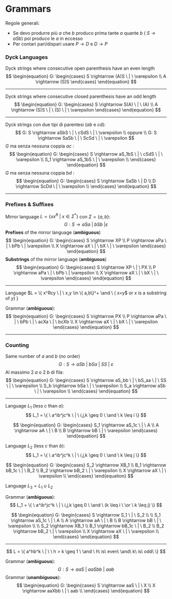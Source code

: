 # Grammars

Regole generali:

* Se devo produrre più $a$ che $b$ produco prima tante $a$ quante $b$ ( $S \rightarrow aSb$) poi produco le $a$ in eccesso 
* Per contari pari/dispari usare $P \rightarrow D$ e $D \rightarrow P​$

### Dyck Languages

Dyck strings where consecutive open parenthesis have an even length 
$$
\begin{equation}
  G: \begin{cases}
    S  \rightarrow (A)S \ | \ \varepsilon \\
    A \rightarrow (S)S
  \end{cases}
\end{equation}
$$

------

Dyck strings where consecutive closed parenthesis have an odd length 
$$
\begin{equation}
  G: \begin{cases}
    S  \rightarrow S(A) \ | \ (A)  \\
    A \rightarrow (S)S \ | \ (S) \ | \ \varepsilon
  \end{cases}
\end{equation}
$$

------

Dyck strings con due tipi di parentesi ($a$$b$ e $cd$):
$$
G:  S \rightarrow aSbS \ | \ cSdS \ | \ \varepsilon
\\
oppure
\\
  G:  S \rightarrow SaSb \ | \ ScSd \ | \ \varepsilon
$$
$G$ ma senza nessuna coppia $ac$ :
$$
\begin{equation}
  G: \begin{cases}
    S \rightarrow aS_1bS \ | \ cSdS \ | \ \varepsilon \\
    S_1 \rightarrow aS_1bS \ | \ \varepsilon \\
  \end{cases}
\end{equation}
$$
$G$ ma senza nessuna coppia $bd$ :
$$
\begin{equation}
  G: \begin{cases}
    S \rightarrow SaSb \ | D \\
    D \rightarrow ScDd \ | \ \varepsilon \\
  \end{cases}
\end{equation}
$$

----

### Prefixes & Suffixes

Mirror language $L = \{ xx^R \ | \ x \in \Sigma^*\}$ con $\Sigma = \{ a,b\}$:
$$
G: 
    S  \rightarrow aSa \ | \ bSb \ | \varepsilon
$$
**Prefixes** of the mirror language (**ambiguous**)
$$
\begin{equation}
  G: \begin{cases}
    S \rightarrow XP \\
    P \rightarrow aPa \ | \ bPb \ | \varepsilon \\
    X   \rightarrow aX \ | \ bX \ | \ \varepsilon
  \end{cases}
\end{equation}
$$
**Substrings** of the mirror language (**ambiguous**)
$$
\begin{equation}
  G: \begin{cases}
    S \rightarrow XP \ | \ PX \\
    P \rightarrow aPa \ | \ bPb \ | \varepsilon \\
    X   \rightarrow aX \ | \ bX \ | \ \varepsilon
  \end{cases}
\end{equation}
$$

------

Language $L = \{  x^Rcy \ | \ x,y \in \{ a,b\}^+ \and \ ( x=y$  or $x$ is a substring of  $y )\  \}$

Grammar (**ambiguous**):
$$
\begin{equation}
  G: \begin{cases}
    S \rightarrow PX \\
    P \rightarrow aPa \ | \ bPb \ | \ acXa \ | \ bcXb \\
    X   \rightarrow aX \ | \ bX \ | \ \varepsilon
  \end{cases}
\end{equation}
$$

-----

### Counting

Same number of $a$ and $b$ (no order)
$$
\begin{equation}
  G:
    S \rightarrow aSb \ | \ bSa \ | \ SS \ | \ \varepsilon
\end{equation}
$$
Al massimo 2 $a$ o 2 $b$ di fila:
$$
\begin{equation}
  G: \begin{cases}
    S \rightarrow aS_bb \ | \ bS_aa \ | \ SS \ | \ \varepsilon \\
    S_b \rightarrow bSa \ | \ \varepsilon \\
    S_a \rightarrow aSb \ | \ \varepsilon \\
  \end{cases}
\end{equation}
$$

----

Language $L_1$ (less $c$ than $a$):
$$
L_1 = \{ \ a^ib^jc^k \ | \ i,j,k \geq 0 \ \and \ k \leq i \}
$$

$$
\begin{equation}
  G: \begin{cases}
    S_1 \rightarrow aS_1c \ | \ A  \\
    A   \rightarrow aA \ | \ B \\
    B   \rightarrow bB \ | \ \varepsilon
  \end{cases}
\end{equation}
$$

Language $L_2$ (less $c$ than $b$):
$$
L_1 = \{ \ a^ib^jc^k \ | \ i,j,k \geq 0 \ \and \ k \leq j \}
$$

$$
\begin{equation}
  G: \begin{cases}
    S_2  \rightarrow XB_1 \\
    B_1 \rightarrow bB_1c \ | \ B_2 \\
    B_2 \rightarrow bB_2 \ | \ \varepsilon \\
    X \rightarrow aX \ | \ \varepsilon \\
  \end{cases}
\end{equation}
$$

Language $L_3 = L_1 \cup L_2$ 

Grammar (**ambiguous**):
$$
L_1 = \{ \ a^ib^jc^k \ | \ i,j,k \geq 0 \ \and \ (k \leq i \ \or \ k \leq j) \}
$$

$$
\begin{equation}
  G: \begin{cases}
    S \rightarrow S_1 \ | \ S_2 \\
    \\
    S_1 \rightarrow aS_1c \ | \ A  \\
    A   \rightarrow aA \ | \ B \\
    B   \rightarrow bB \ | \ \varepsilon \\
    \\
    S_2  \rightarrow XB_1 \\
    B_1 \rightarrow bB_1c \ | \ B_2 \\
    B_2 \rightarrow bB_2 \ | \ \varepsilon \\
    X \rightarrow aX \ | \ \varepsilon \\
  \end{cases}
\end{equation}
$$

------

$$
L = \{ a^hb^k \ | \ \ h > k \geq 1 \ \and \ h\ is\ even\ \and\ k\ is\ odd\ \}
$$

Grammar (**ambiguous**):
$$
   G:  S \rightarrow aaS \ | \ aaSbb \ | \ aab
$$
Grammar (**unambiguous**):
$$
\begin{equation}
  G: \begin{cases}
    S \rightarrow aaS \ | \ X \\
    X \rightarrow aaXbb \ | \ aab  \\
  \end{cases}
\end{equation}
$$
